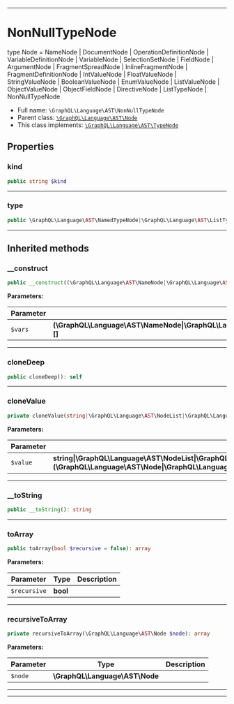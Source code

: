 ***

# NonNullTypeNode

type Node = NameNode
| DocumentNode
| OperationDefinitionNode
| VariableDefinitionNode
| VariableNode
| SelectionSetNode
| FieldNode
| ArgumentNode
| FragmentSpreadNode
| InlineFragmentNode
| FragmentDefinitionNode
| IntValueNode
| FloatValueNode
| StringValueNode
| BooleanValueNode
| EnumValueNode
| ListValueNode
| ObjectValueNode
| ObjectFieldNode
| DirectiveNode
| ListTypeNode
| NonNullTypeNode

* Full name: `\GraphQL\Language\AST\NonNullTypeNode`
* Parent class: [`\GraphQL\Language\AST\Node`](./Node.md)
* This class implements:
  [`\GraphQL\Language\AST\TypeNode`](./TypeNode.md)

## Properties

### kind

```php
public string $kind
```

***

### type

```php
public \GraphQL\Language\AST\NamedTypeNode|\GraphQL\Language\AST\ListTypeNode $type
```

***

## Inherited methods

### __construct

```php
public __construct((\GraphQL\Language\AST\NameNode|\GraphQL\Language\AST\NodeList|\GraphQL\Language\AST\SelectionSetNode|\GraphQL\Language\AST\Location|string|int|bool|float|null)[] $vars): mixed
```

**Parameters:**

| Parameter | Type | Description |
|-----------|------|-------------|
| `$vars` | **(\GraphQL\Language\AST\NameNode&#124;\GraphQL\Language\AST\NodeList&#124;\GraphQL\Language\AST\SelectionSetNode&#124;\GraphQL\Language\AST\Location&#124;string&#124;int&#124;bool&#124;float&#124;null)[]** |  |

***

### cloneDeep

```php
public cloneDeep(): self
```

***

### cloneValue

```php
private cloneValue(string|\GraphQL\Language\AST\NodeList|\GraphQL\Language\AST\Location|\GraphQL\Language\AST\Node|(\GraphQL\Language\AST\Node|\GraphQL\Language\AST\NodeList|\GraphQL\Language\AST\Location)[] $value): string|\GraphQL\Language\AST\NodeList|\GraphQL\Language\AST\Location|\GraphQL\Language\AST\Node
```

**Parameters:**

| Parameter | Type | Description |
|-----------|------|-------------|
| `$value` | **string&#124;\GraphQL\Language\AST\NodeList&#124;\GraphQL\Language\AST\Location&#124;\GraphQL\Language\AST\Node&#124;(\GraphQL\Language\AST\Node&#124;\GraphQL\Language\AST\NodeList&#124;\GraphQL\Language\AST\Location)[]** |  |

***

### __toString

```php
public __toString(): string
```

***

### toArray

```php
public toArray(bool $recursive = false): array
```

**Parameters:**

| Parameter | Type | Description |
|-----------|------|-------------|
| `$recursive` | **bool** |  |

***

### recursiveToArray

```php
private recursiveToArray(\GraphQL\Language\AST\Node $node): array
```

**Parameters:**

| Parameter | Type | Description |
|-----------|------|-------------|
| `$node` | **\GraphQL\Language\AST\Node** |  |

***


***


